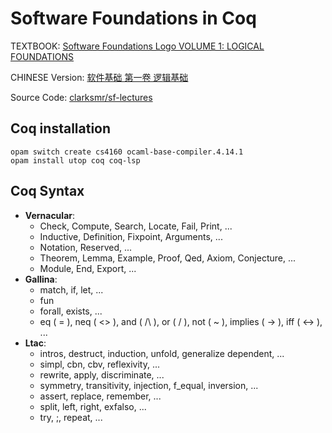 # Software Foundations in Coq

TEXTBOOK: [Software Foundations Logo VOLUME 1: LOGICAL FOUNDATIONS](https://softwarefoundations.cis.upenn.edu/lf-current/toc.html)

CHINESE Version: [软件基础 第一卷 逻辑基础](https://coq-zh.github.io/SF-zh/lf-current/toc.html)

Source Code: [clarksmr/sf-lectures](https://github.com/clarksmr/sf-lectures)

## Coq installation

```
opam switch create cs4160 ocaml-base-compiler.4.14.1
opam install utop coq coq-lsp
```

## Coq Syntax

- **Vernacular**:
  - Check, Compute, Search, Locate, Fail, Print, ...
  - Inductive, Definition, Fixpoint, Arguments, ...
  - Notation, Reserved, ...
  - Theorem, Lemma, Example, Proof, Qed, Axiom, Conjecture, ...
  <!-- - False, True, I, ... -->
  - Module, End, Export, ...
- **Gallina**:
  - match, if, let, ...
  - fun
  - forall, exists, ...
  - eq ( = ), neq ( <> ), 
    and ( /\ ), or ( \/ ), not ( ~ ), 
    implies ( -> ), iff ( <-> ), ...
- **Ltac**:
  - intros, destruct, induction, unfold, generalize dependent, ...
  - simpl, cbn, cbv, reflexivity, ...
  - rewrite, apply, discriminate, ...
  - symmetry, transitivity, injection, f_equal, inversion, ...
  - assert, replace, remember, ...
  - split, left, right, exfalso, ...
  - try, ;, repeat, ...
